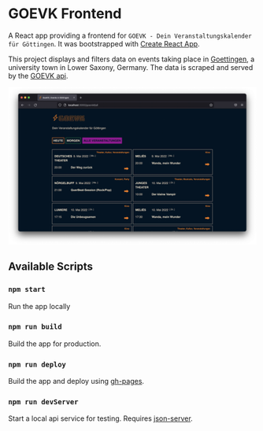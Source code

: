 # GOEVK Frontend

A React app providing a frontend for `GOEVK - Dein Veranstaltungskalender für Göttingen`. It was bootstrapped with [Create React App](https://github.com/facebook/create-react-app).

This project displays and filters data on events taking place in [Goettingen](https://en.wikipedia.org/wiki/G%C3%B6ttingen), a university town in Lower Saxony, Germany. The data is scraped and served by the [GOEVK api](https://github.com/xylnx/goevk-api).

![](goevk-screenshot.png)

## Available Scripts

### `npm start`

Run the app locally

### `npm run build`

Build the app for production.

### `npm run deploy`

Build the app and deploy using [gh-pages](https://github.com/tschaub/gh-pages).

### `npm run devServer`

Start a local api service for testing. Requires [json-server](https://github.com/typicode/json-server).

